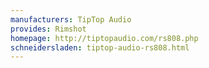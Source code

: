 ```yaml
---
manufacturers: TipTop Audio
provides: Rimshot
homepage: http://tiptopaudio.com/rs808.php
schneidersladen: tiptop-audio-rs808.html
---
```


